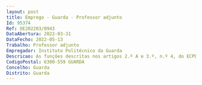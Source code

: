```yaml
--- 
layout: post
title: Emprego - Guarda - Professor adjunto
Id: 95374
Ref: OE202203/0943
DataAbertura: 2022-03-31
DataFecho: 2022-05-13
Trabalho: Professor adjunto
Empregador: Instituto Politécnico da Guarda
Descricao: As funções descritas nos artigos 2.º A e 3.º, n.º 4, do ECPDESP.
CodigoPostal: 6300-559 GUARDA
Concelho: Guarda
Distrito: Guarda
--- 
```

